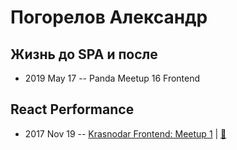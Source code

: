 # Погорелов Александр

## Жизнь до SPA и после
- 2019 May 17 -- Panda Meetup 16 Frontend    
## React Performance
- 2017 Nov 19 -- [Krasnodar Frontend: Meetup 1](https://www.youtube.com/watch?v=FTfwySjsfLw)  | [:notebook:](https://yadi.sk/i/slPk-trD3V2YB5)  
